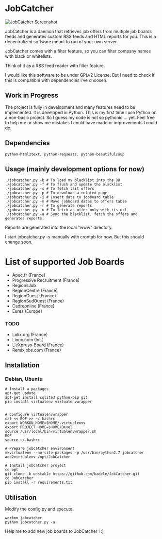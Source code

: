 # JobCatcher

![JobCatcher Screenshot](https://raw.github.com/yoannsculo/JobCatcher/master/screenshots/jobcatcher.png)

JobCatcher is a daemon that retrieves job offers from multiple job boards feeds
and generates custom RSS feeds and HTML reports for you. This is a decentralized
software meant to run of your own server.

JobCatcher comes with a filter feature, so you can filter company names with
black or whitelists.

Think of it as a RSS feed reader with filter feature.

I would like this software to be under GPLv2 License. But I need to check if
this is compatible with dependencies I've choosen.

## Work in Progress

The project is fully in development and many features need to be implemented.
It is developed in Python. This is my first time I use Python on a non-basic
project. So I guess my code is not so pythonic ... yet. Feel free to help me or
show me mistakes I could have made or improvements I could do.

## Dependencies

	python-html2text, python-requests, python-beautifulsoup

## Usage (mainly development options for now)

	./jobcatcher.py -b # To load my blacklist into the DB
	./jobcatcher.py -f # To flush and update the blacklist
	./jobcatcher.py -s # To fetch last offers
	./jobcatcher.py -p # To download a related page
	./jobcatcher.py -i # Insert data to jobboard table
	./jobcatcher.py -m # Move jobboard datas to offers table
	./jobcatcher.py -r # To generate reports
	./jobcatcher.py -u # To fetch an offer only with its url
	./jobcatcher.py -a # Sync the blacklist, fetch the offers and generates reports.

Reports are generated into the local "www" directory.

I start jobcatcher.py -s manually with crontab for now. But this should change
soon.

# List of supported Job Boards

- Apec.fr (France)
- Progressive Recruitment (France)
- RegionsJob
 - RegionCentre (France)
 - RegionOuest (France)
 - RegionSudOuest (France)
- Cadreonline (France)
- Eures (Europe)

### TODO

- Lolix.org (France)
- Linux.com (Int.)
- L'eXpress-Board (France)
- Remixjobs.com (France)

## Installation

### Debian, Ubuntu

    # Install a packages
    apt-get update
    apt-get install sqlite3 python-pip git 
    pip install virtualenv virtualenvwrapper


    # Configure virtualenvwrapper
    cat << EOF >> ~/.bashrc
    export WORKON_HOME=$HOME/.virtualenvs
    export PROJECT_HOME=$HOME/Devel
    source /usr/local/bin/virtualenvwrapper.sh
    EOF
    source ~/.bashrc
    
    # Prepare jobcatcher environment
    mkvirtualenv --no-site-packages -p /usr/bin/python2.7 jobcatcher
    add2virtualenv /opt/JobCatcher

    # Install jobcatcher project
    cd opt
    git clone -b unstable https://github.com/badele/JobCatcher.git
    cd JobCatcher
    pip install -r requirements.txt

## Utilisation

Modify the config.py and execute

    workon jobcatcher
    python jobcatcher.py -a


Help me to add new job boards to JobCatcher ! :)
